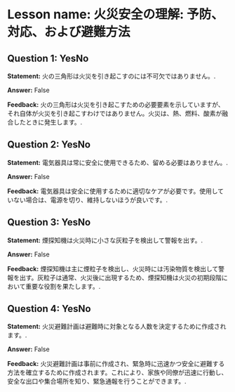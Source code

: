 # Lesson name: 火災安全の理解: 予防、対応、および避難方法

## Question 1: YesNo

**Statement:** 火の三角形は火災を引き起こすのには不可欠ではありません。.

**Answer:** False

**Feedback:**
火の三角形は火災を引き起こすための必要要素を示していますが、それ自体が火災を引き起こすわけではありません。火災は、熱、燃料、酸素が融合したときに発生します。.


## Question 2: YesNo

**Statement:** 電気器具は常に安全に使用できるため、留める必要はありません。.

**Answer:** False

**Feedback:**
電気器具は安全に使用するために適切なケアが必要です。使用していない場合は、電源を切り、維持しないほうが良いです。.


## Question 3: YesNo

**Statement:** 煙探知機は火災時に小さな灰粒子を検出して警報を出す。.

**Answer:** False

**Feedback:**
煙探知機は主に煙粒子を検出し、火災時には汚染物質を検出して警報を出す。灰粒子は通常、火災後に出現するため、煙探知機は火災の初期段階において重要な役割を果たします。.


## Question 4: YesNo

**Statement:** 火災避難計画は避難時に対象となる人数を決定するために作成されます。.

**Answer:** False

**Feedback:**
火災避難計画は事前に作成され、緊急時に迅速かつ安全に避難する方法を確立するために作成されます。これにより、家族や同僚が迅速に行動し、安全な出口や集合場所を知り、緊急通報を行うことができます。.

